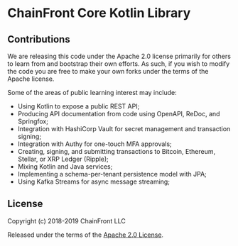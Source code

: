 # ChainFront Core Kotlin Library



## Contributions

We are releasing this code under the Apache 2.0 license primarily for others to learn from and bootstrap 
their own efforts. As such, if you wish to modify the code you are free to make your own
forks under the terms of the Apache license.

Some of the areas of public learning interest may include:
   * Using Kotlin to expose a public REST API;
   * Producing API documentation from code using OpenAPI, ReDoc, and Springfox;
   * Integration with HashiCorp Vault for secret management and transaction signing;
   * Integration with Authy for one-touch MFA approvals;
   * Creating, signing, and submitting transactions to Bitcoin, Ethereum, Stellar, or XRP Ledger (Ripple);
   * Mixing Kotlin and Java services;
   * Implementing a schema-per-tenant persistence model with JPA;
   * Using Kafka Streams for async message streaming;   


## License

Copyright (c) 2018-2019 ChainFront LLC

Released under the terms of the [Apache 2.0 License](./LICENSE).
